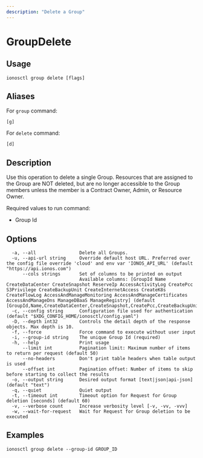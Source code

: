 ```yaml
---
description: "Delete a Group"
---
```


# GroupDelete

## Usage

```text
ionosctl group delete [flags]
```

## Aliases

For `group` command:

```text
[g]
```

For `delete` command:

```text
[d]
```

## Description

Use this operation to delete a single Group. Resources that are assigned to the Group are NOT deleted, but are no longer accessible to the Group members unless the member is a Contract Owner, Admin, or Resource Owner.

Required values to run command:

* Group Id

## Options

```text
  -a, --all                Delete all Groups.
  -u, --api-url string     Override default host URL. Preferred over the config file override 'cloud' and env var 'IONOS_API_URL' (default "https://api.ionos.com")
      --cols strings       Set of columns to be printed on output 
                           Available columns: [GroupId Name CreateDataCenter CreateSnapshot ReserveIp AccessActivityLog CreatePcc S3Privilege CreateBackupUnit CreateInternetAccess CreateK8s CreateFlowLog AccessAndManageMonitoring AccessAndManageCertificates AccessAndManageDns ManageDBaaS ManageRegistry] (default [GroupId,Name,CreateDataCenter,CreateSnapshot,CreatePcc,CreateBackupUnit,CreateInternetAccess,CreateK8s,ReserveIp])
  -c, --config string      Configuration file used for authentication (default "$XDG_CONFIG_HOME/ionosctl/config.yaml")
  -D, --depth int32        Controls the detail depth of the response objects. Max depth is 10.
  -f, --force              Force command to execute without user input
  -i, --group-id string    The unique Group Id (required)
  -h, --help               Print usage
      --limit int          Pagination limit: Maximum number of items to return per request (default 50)
      --no-headers         Don't print table headers when table output is used
      --offset int         Pagination offset: Number of items to skip before starting to collect the results
  -o, --output string      Desired output format [text|json|api-json] (default "text")
  -q, --quiet              Quiet output
  -t, --timeout int        Timeout option for Request for Group deletion [seconds] (default 60)
  -v, --verbose count      Increase verbosity level [-v, -vv, -vvv]
  -w, --wait-for-request   Wait for Request for Group deletion to be executed
```

## Examples

```text
ionosctl group delete --group-id GROUP_ID
```

